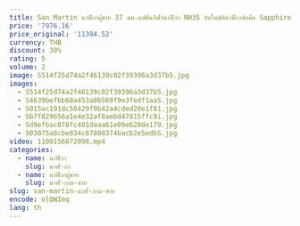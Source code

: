 ```yaml
---
title: San Martin นาฬิกาผู้ชาย 37 มม.แฟชั่นกีฬานาฬิกา NH35 อัตโนมัตินาฬิกาข้อมือ Sapphire 200 M กันน้ํา Reloj
price: '7976.16'
price_original: '11394.52'
currency: THB
discount: 30%
rating: 5
volume: 2
image: S514f25d74a2f46139c02f39396a3d37b5.jpg
images:
  - S514f25d74a2f46139c02f39396a3d37b5.jpg
  - S4639befbb68a453a86569f9e3fedf1aaS.jpg
  - S015ac191dc50429f9b42a4cded20e1f81.jpg
  - Sb7f829656a1e4e32af8aebd47815ffc9i.jpg
  - Sd9efbac078fc401daaa61e09e628de179.jpg
  - S03075a8cbe034c87808374bacb2e5edbS.jpg
video: 1100156872098.mp4
categories:
  - name: นาฬิกา
    slug: นาฬ-กา
  - name: นาฬิกาผู้ชาย
    slug: นาฬ-กาผ-ชาย
slug: san-martin-นาฬ-กาผ-ชาย
encode: olQWImq
lang: th
---
```

  